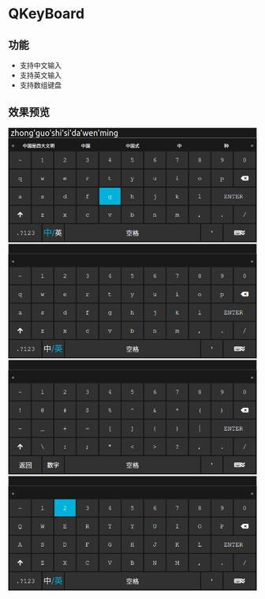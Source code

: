 # QKeyBoard

## 功能
* 支持中文输入
* 支持英文输入
* 支持数组键盘

## 效果预览

![contents](./resources/images/chinese.png)
![contents](./resources/images/english.png)
![contents](./resources/images/digit.png)
![contents](./resources/images/bitlitter.png)
